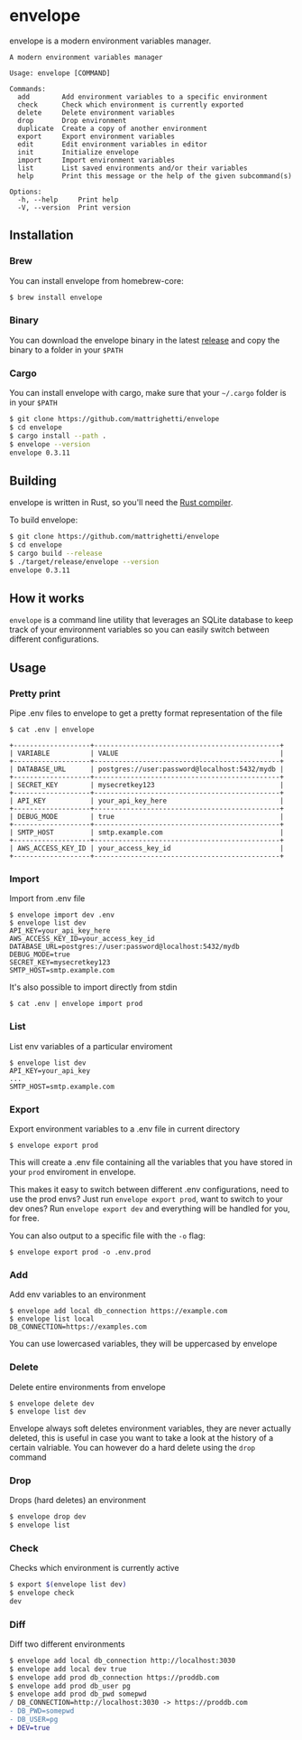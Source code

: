 # envelope
envelope is a modern environment variables manager.

```
A modern environment variables manager

Usage: envelope [COMMAND]

Commands:
  add        Add environment variables to a specific environment
  check      Check which environment is currently exported
  delete     Delete environment variables
  drop       Drop environment
  duplicate  Create a copy of another environment
  export     Export environment variables
  edit       Edit environment variables in editor
  init       Initialize envelope
  import     Import environment variables
  list       List saved environments and/or their variables
  help       Print this message or the help of the given subcommand(s)

Options:
  -h, --help     Print help
  -V, --version  Print version
```

## Installation

### Brew
You can install envelope from homebrew-core:
```sh
$ brew install envelope
```

### Binary
You can download the envelope binary in the latest
[release](https://github.com/mattrighetti/envelope/releases/latest) and copy the
binary to a folder in your `$PATH`

### Cargo
You can install envelope with cargo, make sure that your `~/.cargo` folder is in
your `$PATH`
```sh
$ git clone https://github.com/mattrighetti/envelope
$ cd envelope
$ cargo install --path .
$ envelope --version
envelope 0.3.11
```

## Building
envelope is written in Rust, so you'll need the [Rust
compiler](https://www.rust-lang.org/).

To build envelope:
```sh
$ git clone https://github.com/mattrighetti/envelope
$ cd envelope
$ cargo build --release
$ ./target/release/envelope --version
envelope 0.3.11
```

## How it works
`envelope` is a command line utility that leverages an SQLite database
to keep track of your environment variables so you can easily switch between
different configurations.

## Usage

### Pretty print
Pipe .env files to envelope to get a pretty format representation of the file
```
$ cat .env | envelope

+-------------------+----------------------------------------------+
| VARIABLE          | VALUE                                        |
+-------------------+----------------------------------------------+
| DATABASE_URL      | postgres://user:password@localhost:5432/mydb |
+-------------------+----------------------------------------------+
| SECRET_KEY        | mysecretkey123                               |
+-------------------+----------------------------------------------+
| API_KEY           | your_api_key_here                            |
+-------------------+----------------------------------------------+
| DEBUG_MODE        | true                                         |
+-------------------+----------------------------------------------+
| SMTP_HOST         | smtp.example.com                             |
+-------------------+----------------------------------------------+
| AWS_ACCESS_KEY_ID | your_access_key_id                           |
+-------------------+----------------------------------------------+
```

### Import
Import from .env file

```
$ envelope import dev .env
$ envelope list dev
API_KEY=your_api_key_here
AWS_ACCESS_KEY_ID=your_access_key_id
DATABASE_URL=postgres://user:password@localhost:5432/mydb
DEBUG_MODE=true
SECRET_KEY=mysecretkey123
SMTP_HOST=smtp.example.com
```

It's also possible to import directly from stdin
```
$ cat .env | envelope import prod
```

### List
List env variables of a particular enviroment
```
$ envelope list dev
API_KEY=your_api_key
...
SMTP_HOST=smtp.example.com
```

### Export
Export environment variables to a .env file in current directory
```
$ envelope export prod
```
This will create a .env file containing all the variables that you have stored
in your `prod` enviroment in envelope.

This makes it easy to switch between different .env configurations, need to use the
prod envs? Just run `envelope export prod`, want to switch to your dev ones? Run
`envelope export dev` and everything will be handled for you, for free.

You can also output to a specific file with the `-o` flag:
```
$ envelope export prod -o .env.prod
```

### Add
Add env variables to an environment
```
$ envelope add local db_connection https://example.com
$ envelope list local
DB_CONNECTION=https://examples.com
```
You can use lowercased variables, they will be uppercased by envelope

### Delete
Delete entire environments from envelope
```
$ envelope delete dev
$ envelope list dev
```
Envelope always soft deletes environment variables, they are never actually
deleted, this is useful in case you want to take a look at the history of a
certain valriable. You can however do a hard delete using the `drop` command

### Drop
Drops (hard deletes) an environment
```sh
$ envelope drop dev
$ envelope list
```

### Check
Checks which environment is currently active
```sh
$ export $(envelope list dev)
$ envelope check
dev
```

### Diff
Diff two different environments
```diff
$ envelope add local db_connection http://localhost:3030
$ envelope add local dev true
$ envelope add prod db_connection https://proddb.com
$ envelope add prod db_user pg
$ envelope add prod db_pwd somepwd
/ DB_CONNECTION=http://localhost:3030 -> https://proddb.com
- DB_PWD=somepwd
- DB_USER=pg
+ DEV=true
```
